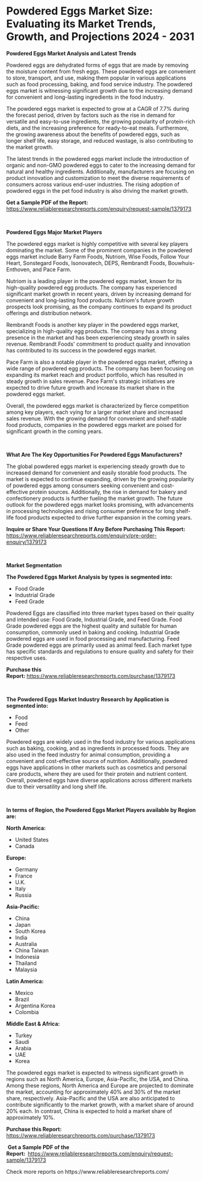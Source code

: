 <p><h1>Powdered Eggs Market Size: Evaluating its Market Trends, Growth, and Projections 2024 - 2031</h1></p><p><strong>Powdered Eggs Market Analysis and Latest Trends</strong></p>
<p><p>Powdered eggs are dehydrated forms of eggs that are made by removing the moisture content from fresh eggs. These powdered eggs are convenient to store, transport, and use, making them popular in various applications such as food processing, baking, and food service industry. The powdered eggs market is witnessing significant growth due to the increasing demand for convenient and long-lasting ingredients in the food industry.</p><p>The powdered eggs market is expected to grow at a CAGR of 7.7% during the forecast period, driven by factors such as the rise in demand for versatile and easy-to-use ingredients, the growing popularity of protein-rich diets, and the increasing preference for ready-to-eat meals. Furthermore, the growing awareness about the benefits of powdered eggs, such as longer shelf life, easy storage, and reduced wastage, is also contributing to the market growth.</p><p>The latest trends in the powdered eggs market include the introduction of organic and non-GMO powdered eggs to cater to the increasing demand for natural and healthy ingredients. Additionally, manufacturers are focusing on product innovation and customization to meet the diverse requirements of consumers across various end-user industries. The rising adoption of powdered eggs in the pet food industry is also driving the market growth.</p></p>
<p><strong>Get a Sample PDF of the Report:&nbsp;</strong> <a href="https://www.reliableresearchreports.com/enquiry/request-sample/1379173">https://www.reliableresearchreports.com/enquiry/request-sample/1379173</a></p>
<p>&nbsp;</p>
<p><strong>Powdered Eggs Major Market Players</strong></p>
<p><p>The powdered eggs market is highly competitive with several key players dominating the market. Some of the prominent companies in the powdered eggs market include Barry Farm Foods, Nutriom, Wise Foods, Follow Your Heart, Sonstegard Foods, Isonovatech, DEPS, Rembrandt Foods, Bouwhuis-Enthoven, and Pace Farm.</p><p>Nutriom is a leading player in the powdered eggs market, known for its high-quality powdered egg products. The company has experienced significant market growth in recent years, driven by increasing demand for convenient and long-lasting food products. Nutriom's future growth prospects look promising, as the company continues to expand its product offerings and distribution network.</p><p>Rembrandt Foods is another key player in the powdered eggs market, specializing in high-quality egg products. The company has a strong presence in the market and has been experiencing steady growth in sales revenue. Rembrandt Foods' commitment to product quality and innovation has contributed to its success in the powdered eggs market.</p><p>Pace Farm is also a notable player in the powdered eggs market, offering a wide range of powdered egg products. The company has been focusing on expanding its market reach and product portfolio, which has resulted in steady growth in sales revenue. Pace Farm's strategic initiatives are expected to drive future growth and increase its market share in the powdered eggs market.</p><p>Overall, the powdered eggs market is characterized by fierce competition among key players, each vying for a larger market share and increased sales revenue. With the growing demand for convenient and shelf-stable food products, companies in the powdered eggs market are poised for significant growth in the coming years.</p></p>
<p>&nbsp;</p>
<p><strong>What Are The Key Opportunities For Powdered Eggs Manufacturers?</strong></p>
<p><p>The global powdered eggs market is experiencing steady growth due to increased demand for convenient and easily storable food products. The market is expected to continue expanding, driven by the growing popularity of powdered eggs among consumers seeking convenient and cost-effective protein sources. Additionally, the rise in demand for bakery and confectionery products is further fueling the market growth. The future outlook for the powdered eggs market looks promising, with advancements in processing technologies and rising consumer preference for long shelf-life food products expected to drive further expansion in the coming years.</p></p>
<p><strong>Inquire or Share Your Questions If Any Before Purchasing This Report:</strong> <a href="https://www.reliableresearchreports.com/enquiry/pre-order-enquiry/1379173">https://www.reliableresearchreports.com/enquiry/pre-order-enquiry/1379173</a></p>
<p>&nbsp;</p>
<p><strong>Market Segmentation</strong></p>
<p><strong>The Powdered Eggs Market Analysis by types is segmented into:</strong></p>
<p><ul><li>Food Grade</li><li>Industrial Grade</li><li>Feed Grade</li></ul></p>
<p><p>Powdered Eggs are classified into three market types based on their quality and intended use: Food Grade, Industrial Grade, and Feed Grade. Food Grade powdered eggs are the highest quality and suitable for human consumption, commonly used in baking and cooking. Industrial Grade powdered eggs are used in food processing and manufacturing. Feed Grade powdered eggs are primarily used as animal feed. Each market type has specific standards and regulations to ensure quality and safety for their respective uses.</p></p>
<p><strong>Purchase this Report:&nbsp;</strong><a href="https://www.reliableresearchreports.com/purchase/1379173">https://www.reliableresearchreports.com/purchase/1379173</a></p>
<p>&nbsp;</p>
<p><strong>The Powdered Eggs Market Industry Research by Application is segmented into:</strong></p>
<p><ul><li>Food</li><li>Feed</li><li>Other</li></ul></p>
<p><p>Powdered eggs are widely used in the food industry for various applications such as baking, cooking, and as ingredients in processed foods. They are also used in the feed industry for animal consumption, providing a convenient and cost-effective source of nutrition. Additionally, powdered eggs have applications in other markets such as cosmetics and personal care products, where they are used for their protein and nutrient content. Overall, powdered eggs have diverse applications across different markets due to their versatility and long shelf life.</p></p>
<p>&nbsp;</p>
<p><strong>In terms of Region, the Powdered Eggs Market Players available by Region are:</strong></p>
<p>
    <p> <strong> North America: </strong>
        <ul>
            <li>United States</li>
            <li>Canada</li>
        </ul>
        </p> 
    <p> <strong> Europe: </strong>
        <ul>
            <li>Germany</li>
            <li>France</li>
            <li>U.K.</li>
            <li>Italy</li>
            <li>Russia</li>
        </ul>
        </p> 
    <p> <strong> Asia-Pacific: </strong>
        <ul>
            <li>China</li>
            <li>Japan</li>
            <li>South Korea</li>
            <li>India</li>
            <li>Australia</li>
            <li>China Taiwan</li>
            <li>Indonesia</li>
            <li>Thailand</li>
            <li>Malaysia</li>
        </ul>
        </p> 
    <p> <strong> Latin America: </strong>
        <ul>
            <li>Mexico</li>
            <li>Brazil</li>
            <li>Argentina Korea</li>
            <li>Colombia</li>
        </ul>
        </p> 
    <p> <strong> Middle East & Africa: </strong>
        <ul>
            <li>Turkey</li>
            <li>Saudi</li>
            <li>Arabia</li>
            <li>UAE</li>
            <li>Korea</li>
        </ul>
    </p>
    </p>
<p><p>The powdered eggs market is expected to witness significant growth in regions such as North America, Europe, Asia-Pacific, the USA, and China. Among these regions, North America and Europe are projected to dominate the market, accounting for approximately 40% and 30% of the market share, respectively. Asia-Pacific and the USA are also anticipated to contribute significantly to the market growth, with a market share of around 20% each. In contrast, China is expected to hold a market share of approximately 10%.</p></p>
<p><strong>Purchase this Report: </strong><a href="https://www.reliableresearchreports.com/purchase/1379173">https://www.reliableresearchreports.com/purchase/1379173</a></p>
<p>&nbsp;<strong>Get a Sample PDF of the Report:&nbsp;&nbsp;</strong><a href="https://www.reliableresearchreports.com/enquiry/request-sample/1379173">https://www.reliableresearchreports.com/enquiry/request-sample/1379173</a></p>
<p><strong></strong></p>
<p>Check more reports on https://www.reliableresearchreports.com/</p>